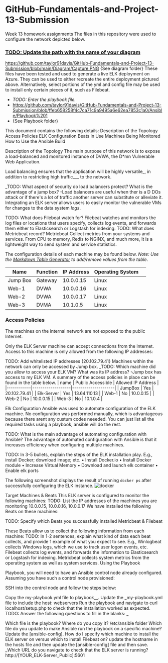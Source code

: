 # GitHub-Fundamentals-and-Project-13-Submission
Week 13 homework assignments
The files in this repository were used to configure the network depicted below.

### [TODO: Update the path with the name of your diagram](Images/diagram_filename.png)

https://github.com/taylor91davis/GitHub-Fundamentals-and-Project-13-Submission/blob/main/Diagram/Capture.PNG
{See diagram folder}
These files have been tested and used to generate a live ELK deployment on Azure. They can be used to either recreate the entire deployment pictured above. Alternatively, select portions of the yml and config file may be used to install only certain pieces of it, such as Filebeat.

- _TODO: Enter the playbook file._
- https://github.com/taylor91davis/GitHub-Fundamentals-and-Project-13-Submission/blob/ffeb658258f4c7ca71c9a9495a6e62ea7853c1a0/Ansible/Playbook%201
- {See Playbook folder}

This document contains the following details:
Description of the Topology
Access Policies
ELK Configuration
Beats in Use
Machines Being Monitored
How to Use the Ansible Build

Description of the Topology
The main purpose of this network is to expose a load-balanced and monitored instance of DVWA, the D*mn Vulnerable Web Application.

Load balancing ensures that the application will be highly versatile_, in addition to restricting high traffic___ to the network.

_TODO: What aspect of security do load balancers protect? What is the advantage of a jump box?
-Load balancers are useful when ther is a D DOs attack or if there's a lot of traffic another server can substitute or alleviate it.
Integrating an ELK server allows users to easily monitor the vulnerable VMs for changes to the data system _logs_.

TODO: What does Filebeat watch for? 
Filebeat watches and monitors the log files or locations that users specify, collects log events, and forwards them either to Elasticsearch or Logstash for indexing.
TODO: What does Metricbeat record? 
Metricbeat Collect metrics from your systems and services. From CPU to memory, Redis to NGINX, and much more, It is a lightweight way to send system and service statistics.

The configuration details of each machine may be found below.
_Note: Use the [Markdown Table Generator](http://www.tablesgenerator.com/markdown_tables) to add/remove values from the table_.

| Name     | Function | IP Address | Operating System |   |
|----------|----------|------------|------------------|---|
| Jump Box | Gateway  | 10.0.0.15   | Linux            |   |
| Web-1    | DVWA     | 10.0.0.16   | Linux            |   |
| Web-2    | DVWA     | 10.0.0.17   | Linux            |   |
| Web-3    | DVMA     | 10.1.0.5  | Linux            |   |


### Access Policies
The machines on the internal network are not exposed to the public Internet.

Only the ELK Server machine can accept connections from the Internet. Access to this machine is only allowed from the following IP addresses:

TODO: Add whitelisted IP addresses {20.102.79.41}
Machines within the network can only be accessed by Jump box.
_TODO: Which machine did you allow to access your ELK VM? What was its IP address? -Jump box has access to my ELK VM.
A summary of the access policies in place can be found in the table below.
| name       | Public Accessible | Allowed IP Address  |
|------------|-------------------|---------------------|
| JumpBox    | Yes               | 20.102.79.41        |
| Elk-Server | Yes               | 13.64.110.13        |
| Web-1      | No                | 10.0.0.15           |
| Web-2      | No                | 10.0.0.15           |
| Web-3      | No                | 10.1.0.4            |

Elk Configuration
Ansible was used to automate configuration of the ELK machine. No configuration was performed manually, which is advantageous because there arent any custum codes neeeded. You can just list all the required tasks using a playbook, ansible will do the rest.

TODO: What is the main advantage of automating configuration with Ansible?
The advantage of automated configuration with Ansible is that it increases efficiency when configuring multiple machines.

TODO: In 3-5 bullets, explain the steps of the ELK installation play. E.g., install Docker; download image; etc.
• Install Docker.io 
• Install Docker module 
• Increase Virtual Memory 
• Download and launch elk container 
• Enable elk ports 

The following screenshot displays the result of running `docker ps` after successfully configuring the ELK instance.
![docker](https://user-images.githubusercontent.com/90580899/148270036-11d1bcd4-2854-4a10-a7ec-e42e47e9c418.png)


Target Machines & Beats
This ELK server is configured to monitor the following machines:
TODO: List the IP addresses of the machines you are monitoring
10.0.0.15, 10.0.0.16, 10.0.0.17
We have installed the following Beats on these machines:

TODO: Specify which Beats you successfully installed
Metricbeat & Filebeat 

These Beats allow us to collect the following information from each machine:
TODO: In 1-2 sentences, explain what kind of data each beat collects, and provide 1 example of what you expect to see. E.g., Winlogbeat collects Windows logs, which we use to track user logon events, etc.
Filebeat collects log events, and forwards the information to Elasticsearch or Logstash for indexing.
Metricbeat collects system metrics from the operating system as well as system services.
Using the Playbook

Playbook, you will need to have an Ansible control node already configured. Assuming you have such a control node provisioned:

SSH into the control node and follow the steps below:

Copy the my-playbook.yml file to playbook__.
Update the _my-playbook.yml file to include the host: webservers
Run the playbook and navigate to curl localhost/setup.php to check that the installation worked as expected.
TODO: Answer the following questions to fill in the blanks: _

Which file is the playbook? Where do you copy it?
/etc/ansible folder
Which file do you update to make Ansible run the playbook on a specific machine? 
Update the [ansible-config].
How do I specify which machine to install the ELK server on versus which to install Filebeat on?
update the hostname in the hosts file and then update the [ansible-config] file and then save.
_Which URL do you navigate to check that the ELK server is running?
http://[YOUR_ELK-Server_Public]:5601
